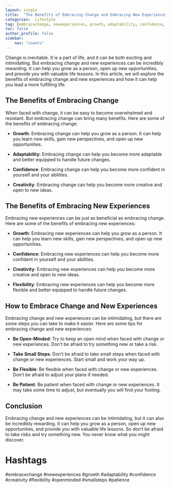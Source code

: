 ```yaml
---
layout: single
title:  "The Benefits of Embracing Change and Embracing New Experiences"
categories:  Lifestyle
tag: [embracechange, newexperiences, growth, adaptability, confidence, creativity, flexibility, openminded, smallsteps, patience, ]
toc: false
author_profile: false
sidebar:
    nav: "counts"
---
```

    
Change is inevitable. It is a part of life, and it can be both exciting and intimidating. But embracing change and new experiences can be incredibly rewarding. It can help you grow as a person, open up new opportunities, and provide you with valuable life lessons. In this article, we will explore the benefits of embracing change and new experiences and how it can help you lead a more fulfilling life.

## The Benefits of Embracing Change

When faced with change, it can be easy to become overwhelmed and resistant. But embracing change can bring many benefits. Here are some of the benefits of embracing change:

* **Growth**: Embracing change can help you grow as a person. It can help you learn new skills, gain new perspectives, and open up new opportunities.

* **Adaptability**: Embracing change can help you become more adaptable and better equipped to handle future changes.

* **Confidence**: Embracing change can help you become more confident in yourself and your abilities.

* **Creativity**: Embracing change can help you become more creative and open to new ideas.

## The Benefits of Embracing New Experiences

Embracing new experiences can be just as beneficial as embracing change. Here are some of the benefits of embracing new experiences:

* **Growth**: Embracing new experiences can help you grow as a person. It can help you learn new skills, gain new perspectives, and open up new opportunities.

* **Confidence**: Embracing new experiences can help you become more confident in yourself and your abilities.

* **Creativity**: Embracing new experiences can help you become more creative and open to new ideas.

* **Flexibility**: Embracing new experiences can help you become more flexible and better equipped to handle future changes.

## How to Embrace Change and New Experiences

Embracing change and new experiences can be intimidating, but there are some steps you can take to make it easier. Here are some tips for embracing change and new experiences:

* **Be Open-Minded**: Try to keep an open mind when faced with change or new experiences. Don’t be afraid to try something new or take a risk.

* **Take Small Steps**: Don’t be afraid to take small steps when faced with change or new experiences. Start small and work your way up.

* **Be Flexible**: Be flexible when faced with change or new experiences. Don’t be afraid to adjust your plans if needed.

* **Be Patient**: Be patient when faced with change or new experiences. It may take some time to adjust, but eventually you will find your footing.

## Conclusion

Embracing change and new experiences can be intimidating, but it can also be incredibly rewarding. It can help you grow as a person, open up new opportunities, and provide you with valuable life lessons. So don’t be afraid to take risks and try something new. You never know what you might discover.

# Hashtags

#embracechange #newexperiences #growth #adaptability #confidence #creativity #flexibility #openminded #smallsteps #patience